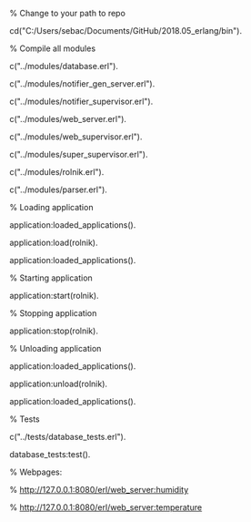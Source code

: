 % Change to your path to repo

cd("C:/Users/sebac/Documents/GitHub/2018.05_erlang/bin").

% Compile all modules

c("../modules/database.erl").

c("../modules/notifier_gen_server.erl").

c("../modules/notifier_supervisor.erl").

c("../modules/web_server.erl").

c("../modules/web_supervisor.erl").

c("../modules/super_supervisor.erl").

c("../modules/rolnik.erl").

c("../modules/parser.erl").

% Loading application

application:loaded_applications().

application:load(rolnik).

application:loaded_applications().

% Starting application

application:start(rolnik).

% Stopping application

application:stop(rolnik).

% Unloading application

application:loaded_applications().

application:unload(rolnik).

application:loaded_applications().

% Tests

c("../tests/database_tests.erl").

database_tests:test().

% Webpages:

% http://127.0.0.1:8080/erl/web_server:humidity

% http://127.0.0.1:8080/erl/web_server:temperature